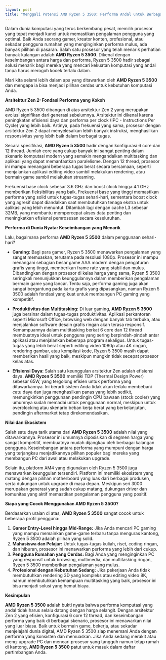 ```yaml
---
layout: post
title: "Menggali Potensi AMD Ryzen 5 3500: Performa Andal untuk Berbagai Kebutuhan"
---
```


Dalam dunia komputasi yang terus berkembang pesat, memilih prosesor yang tepat menjadi kunci untuk memastikan pengalaman pengguna yang optimal. Baik Anda seorang gamer, kreator konten, profesional, atau sekadar pengguna rumahan yang menginginkan performa mulus, ada banyak pilihan di pasaran. Salah satu prosesor yang telah menarik perhatian banyak kalangan adalah **AMD Ryzen 5 3500**. Dikenal dengan keseimbangan antara harga dan performa, Ryzen 5 3500 hadir sebagai solusi menarik bagi mereka yang mencari kekuatan komputasi yang andal tanpa harus merogoh kocek terlalu dalam.

Mari kita selami lebih dalam apa yang ditawarkan oleh **AMD Ryzen 5 3500** dan mengapa ia bisa menjadi pilihan cerdas untuk kebutuhan komputasi Anda.

**Arsitektur Zen 2: Fondasi Performa yang Kokoh**

AMD Ryzen 5 3500 dibangun di atas arsitektur Zen 2 yang merupakan evolusi signifikan dari generasi sebelumnya. Arsitektur ini dikenal karena peningkatan efisiensi daya dan performa per clock (IPC - Instructions Per Cycle) yang lebih baik. Artinya, pada frekuensi yang sama, prosesor dengan arsitektur Zen 2 dapat menyelesaikan lebih banyak instruksi, menghasilkan responsivitas yang lebih baik dalam berbagai tugas.

Secara spesifikasi, **AMD Ryzen 5 3500** hadir dengan konfigurasi 6 core dan 12 thread. Jumlah core yang cukup banyak ini sangat penting dalam skenario komputasi modern yang semakin mengandalkan multitasking dan aplikasi yang dapat memanfaatkan paralelisme. Dengan 12 thread, prosesor ini mampu menangani beberapa tugas berat secara bersamaan, seperti menjalankan aplikasi editing video sambil melakukan rendering, atau bermain game sambil melakukan streaming.

Frekuensi base clock sebesar 3.6 GHz dan boost clock hingga 4.1 GHz memberikan fleksibilitas yang baik. Frekuensi base yang tinggi memastikan performa yang solid untuk tugas-tugas sehari-hari, sementara boost clock yang agresif dapat diandalkan saat membutuhkan tenaga ekstra untuk aplikasi yang lebih menuntut. Ditambah lagi dengan cache L3 sebesar 32MB, yang membantu mempercepat akses data penting dan meningkatkan efisiensi pemrosesan secara keseluruhan.

**Performa di Dunia Nyata: Keseimbangan yang Menarik**

Lalu, bagaimana performa **AMD Ryzen 5 3500** dalam penggunaan sehari-hari?

*   **Gaming:** Bagi para gamer, Ryzen 5 3500 menawarkan pengalaman yang sangat memuaskan, terutama pada resolusi 1080p. Prosesor ini mampu menangani sebagian besar game AAA modern dengan pengaturan grafis yang tinggi, memberikan frame rate yang stabil dan mulus. Dibandingkan dengan prosesor di kelas harga yang sama, Ryzen 5 3500 seringkali menunjukkan keunggulannya dalam memberikan pengalaman bermain game yang lancar. Tentu saja, performa gaming juga akan sangat bergantung pada kartu grafis yang dipasangkan, namun Ryzen 5 3500 adalah fondasi yang kuat untuk membangun PC gaming yang kompetitif.

*   **Produktivitas dan Multitasking:** Di luar gaming, **AMD Ryzen 5 3500** juga bersinar dalam tugas-tugas produktivitas. Aplikasi perkantoran seperti Microsoft Office, browsing web dengan banyak tab terbuka, atau menjalankan software desain grafis ringan akan terasa responsif. Kemampuannya dalam multitasking berkat 6 core dan 12 thread membuatnya ideal untuk pengguna yang sering berpindah-pindah antar aplikasi atau menjalankan beberapa program sekaligus. Untuk tugas-tugas yang lebih berat seperti editing video 1080p atau 4K ringan, rendering gambar, atau kompilasi kode, Ryzen 5 3500 masih dapat memberikan hasil yang baik, meskipun mungkin tidak secepat prosesor kelas atas.

*   **Efisiensi Daya:** Salah satu keunggulan arsitektur Zen adalah efisiensi daya. **AMD Ryzen 5 3500** memiliki TDP (Thermal Design Power) sebesar 65W, yang tergolong efisien untuk performa yang ditawarkannya. Ini berarti sistem Anda tidak akan terlalu membebani catu daya dan juga menghasilkan panas yang lebih sedikit, memungkinkan penggunaan pendingin CPU bawaan (stock cooler) yang umumnya sudah memadai untuk penggunaan normal, meskipun untuk overclocking atau skenario beban kerja berat yang berkelanjutan, pendingin aftermarket tetap direkomendasikan.

**Nilai dan Ekosistem**

Salah satu daya tarik utama dari **AMD Ryzen 5 3500** adalah nilai yang ditawarkannya. Prosesor ini umumnya diposisikan di segmen harga yang sangat kompetitif, membuatnya mudah dijangkau oleh berbagai kalangan pengguna. Keseimbangan antara performa yang mumpuni dengan harga yang terjangkau menjadikannya pilihan populer bagi mereka yang membangun PC dari awal atau melakukan upgrade.

Selain itu, platform AM4 yang digunakan oleh Ryzen 5 3500 juga menawarkan keunggulan tersendiri. Platform ini memiliki ekosistem yang matang dengan pilihan motherboard yang luas dari berbagai produsen, serta dukungan untuk upgrade di masa depan. Meskipun seri 3000 merupakan generasi yang sudah cukup matang, dukungan driver dan komunitas yang aktif memastikan pengalaman pengguna yang positif.

**Siapa yang Cocok Menggunakan AMD Ryzen 5 3500?**

Berdasarkan uraian di atas, **AMD Ryzen 5 3500** sangat cocok untuk beberapa profil pengguna:

1.  **Gamer Entry-Level hingga Mid-Range:** Jika Anda mencari PC gaming yang mampu memainkan game-game terbaru tanpa menguras kantong, Ryzen 5 3500 adalah pilihan yang solid.
2.  **Mahasiswa dan Pelajar:** Untuk tugas-tugas kuliah, riset, coding ringan, dan hiburan, prosesor ini menawarkan performa yang lebih dari cukup.
3.  **Pengguna Rumahan yang Cerdas:** Bagi Anda yang menginginkan PC yang responsif untuk browsing, multimedia, dan multitasking ringan, Ryzen 5 3500 memberikan pengalaman yang mulus.
4.  **Profesional dengan Kebutuhan Sedang:** Jika pekerjaan Anda tidak membutuhkan rendering 3D yang kompleks atau editing video 8K, namun membutuhkan kemampuan multitasking yang baik, prosesor ini bisa menjadi solusi yang hemat biaya.

**Kesimpulan**

**AMD Ryzen 5 3500** adalah bukti nyata bahwa performa komputasi yang andal tidak harus selalu datang dengan harga selangit. Dengan arsitektur Zen 2 yang efisien, konfigurasi 6 core 12 thread, dan keseimbangan performa yang baik di berbagai skenario, prosesor ini menawarkan nilai yang luar biasa. Baik untuk bermain game, bekerja, atau sekadar menjelajahi dunia digital, AMD Ryzen 5 3500 siap menemani Anda dengan performa yang konsisten dan memuaskan. Jika Anda sedang merakit atau meng-upgrade PC dan mencari prosesor yang tangguh namun tetap ramah di kantong, **AMD Ryzen 5 3500** patut untuk masuk dalam daftar pertimbangan Anda.
